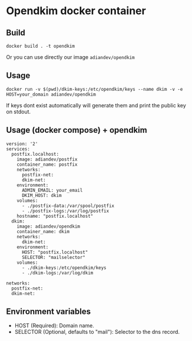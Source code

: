 # Opendkim docker container


## Build

```
docker build . -t opendkim
```

Or you can use directly our image `adiandev/opendkim`

## Usage


```
docker run -v $(pwd)/dkim-keys:/etc/opendkim/keys --name dkim -v -e HOST=your_domain adiandev/opendkim
```

If keys dont exist automatically will generate them and print the public key on stdout.


## Usage (docker compose) + opendkim

```
version: '2'
services:
  postfix.localhost:
    image: adiandev/postfix
    container_name: postfix
    networks:
      postfix-net:
      dkim-net:
    environment:
      ADMIN_EMAIL: your_email
      DKIM_HOST: dkim
    volumes:
      - ./postfix-data:/var/spool/postfix
      - ./postfix-logs:/var/log/postfix
    hostname: "postfix.localhost"
  dkim:
    image: adiandev/opendkim
    container_name: dkim
    networks:
      dkim-net:
    environment:
      HOST: "postfix.localhost"
      SELECTOR: "mailselector"
    volumes:
      - ./dkim-keys:/etc/opendkim/keys
      - ./dkim-logs:/var/log/dkim

networks:
  postfix-net:
  dkim-net:
```

## Environment variables

+ HOST (Required): Domain name.
+ SELECTOR (Optional, defaults to "mail"): Selector to the dns record.


